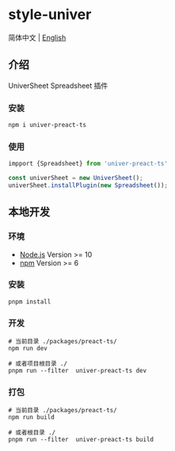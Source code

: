 # style-univer

简体中文 | [English](./README.md)

## 介绍

UniverSheet Spreadsheet 插件

### 安装

```bash
npm i univer-preact-ts
```

### 使用

```js
impport {Spreadsheet} from 'univer-preact-ts'

const univerSheet = new UniverSheet();
univerSheet.installPlugin(new Spreadsheet());
```

## 本地开发

### 环境

-   [Node.js](https://nodejs.org/en/) Version >= 10
-   [npm](https://www.npmjs.com/) Version >= 6

### 安装

```
pnpm install
```

### 开发

```
# 当前目录 ./packages/preact-ts/
npm run dev

# 或者项目根目录 ./
pnpm run --filter  univer-preact-ts dev
```

### 打包

```
# 当前目录 ./packages/preact-ts/
npm run build

# 或者根目录 ./
pnpm run --filter  univer-preact-ts build
```
